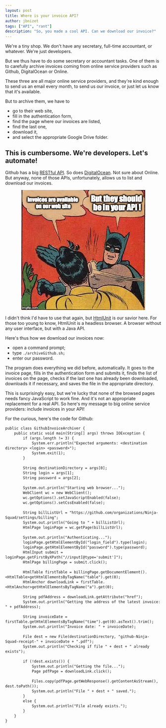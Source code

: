 ```yaml
---
layout: post
title: Where is your invoice API?
author: jbnizet
tags: ["API", "rant"]
description: "So, you made a cool API. Can we download our invoice?"
---
```


We're a tiny shop. We don't have any secretary, full-time accountant, or whatever. We're just developers.

But we thus have to do some secretary or accountant tasks. One of them is to carefully archive invoices coming from online service providers such as Github, DigitalOcean or Online.

These three are all major online service providers, and they're kind enough to send us an email every month, to send us our invoice, or just let us know that it's available.

But to archive them, we have to 

 - go to their web site, 
 - fill in the authentication form, 
 - find the page where our invoices are listed, 
 - find the last one, 
 - download it, 
 - and select the appropriate Google Drive folder. 

## This is cumbersome. We're developers. Let's automate! 

Github has a big [RESTful API](https://developer.github.com/v3/). So does [DigitalOcean](https://developers.digitalocean.com/documentation/v2/#account). Not sure about Online. But anyway, none of those APIs, unfortunately, allows us to list and download our invoices. 

<p style="text-align: center;">
    <img src="/assets/images/2015-12-14/invoice-api-meme.jpg" alt="Why can't we download our invoices using your API?"/>
</p>

I didn't think I'd have to use that again, but [HtmlUnit](http://htmlunit.sourceforge.net/) is our savior here. For those too young to know, HtmlUnit is a headless browser. A browser without any user interface, but with a Java API. 

Here's thus how we download our invoices now: 

 - open a command prompt;
 - type `./archiveGithub.sh;`
 - enter our password.

The program does everything we did before, automatically. It goes to the invoice page, fills in the authentication form and submits it, finds the list of invoices on the page, checks if the last one has already been downloaded, downloads it if necessary, and saves the file in the appropriate directory.

This is surprisingly easy, but we're lucky that none of the browsed pages needs fancy JavaScript to work fine. And it's not an appropriate replacement for a real API. So here's my message to big online service providers: include invoices in your API!

For the curious, here's the code for Github:

    public class GithubInvoiceArchiver {
        public static void main(String[] args) throws IOException {
            if (args.length != 3) {
                System.err.println("Expected arguments: <destination directory> <login> <password>");
                System.exit(1);
            }

            String destinationDirectory = args[0];
            String login = args[1];
            String password = args[2];

            System.out.println("Starting web browser...");
            WebClient wc = new WebClient();
            wc.getOptions().setJavaScriptEnabled(false);
            wc.getOptions().setCssEnabled(false);

            String billListUrl = "https://github.com/organizations/Ninja-Squad/settings/billing";
            System.out.println("Going to " + billListUrl);
            HtmlPage loginPage = wc.getPage(billListUrl);

            System.out.println("Authenticating...");
            loginPage.getHtmlElementById("login_field").type(login);
            loginPage.getHtmlElementById("password").type(password);
            HtmlInput submit = loginPage.getFirstByXPath("//input[@type='submit']");
            HtmlPage billingPage = submit.click();

            HtmlTable firstTable = billingPage.getDocumentElement().<HtmlTable>getHtmlElementsByTagName("table").get(0);
            HtmlAnchor downloadLink = firstTable.<HtmlAnchor>getHtmlElementsByTagName("a").get(0);

            String pdfAddress = downloadLink.getAttribute("href");
            System.out.println("Getting the address of the latest invoice: " + pdfAddress);

            String invoiceDate = firstTable.getHtmlElementsByTagName("time").get(0).asText().trim();
            System.out.println("Invoice date: " + invoiceDate);

            File dest = new File(destinationDirectory, "github-Ninja-Squad-receipt-" + invoiceDate + ".pdf");
            System.out.println("Checking if file " + dest + " already exists");

            if (!dest.exists()) {
                System.out.println("Getting the file...");
                Page pdfPage = downloadLink.click();

                Files.copy(pdfPage.getWebResponse().getContentAsStream(), dest.toPath());
                System.out.println("File " + dest + " saved.");
            }
            else {
                System.out.println("File already exists.");
            }
        }
    }
